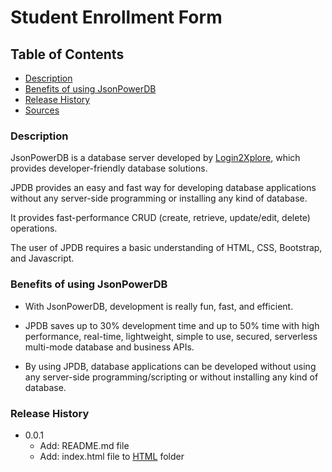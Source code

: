 # Student Enrollment Form

## Table of Contents
- [Description](https://github.com/y-suraj/Student-Enrollment-Form#description)
- [Benefits of using JsonPowerDB](https://github.com/y-suraj/Student-Enrollment-Form#benefits-of-using-jsonpowerdb)
- [Release History](https://github.com/y-suraj/Student-Enrollment-Form#release-history)
- [Sources](https://github.com/y-suraj/Student-Enrollment-Form#sources)

### Description
  JsonPowerDB is a database server developed by [Login2Xplore](https://login2explore.com/), which provides developer-friendly database solutions.

  JPDB provides an easy and fast way for developing database applications without any server-side programming or installing any kind of database.

  It provides fast-performance CRUD (create, retrieve, update/edit, delete) operations.

  The user of JPDB requires a basic understanding of  HTML, CSS, Bootstrap, and Javascript.

### Benefits of using JsonPowerDB
+ With JsonPowerDB, development is really fun, fast, and efficient.

+ JPDB saves up to 30% development time and up to 50% time with high performance, real-time, lightweight, simple to use, secured, serverless multi-mode database and business APIs.

+ By using JPDB, database applications can be developed without using any server-side programming/scripting or without installing any kind of database.

### Release History
+ 0.0.1
  - Add: README.md file
  - Add: index.html file to [HTML](https://github.com/y-suraj/JsonPowerDB-Project/tree/main/HTML) folder
